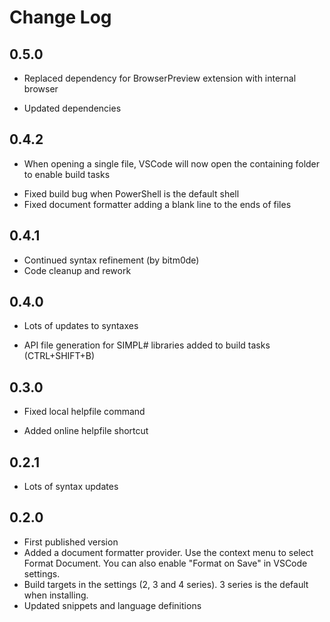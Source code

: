 # Change Log

## 0.5.0
+ Replaced dependency for BrowserPreview extension with internal browser
* Updated dependencies

## 0.4.2
+ When opening a single file, VSCode will now open the containing folder to enable build tasks
* Fixed build bug when PowerShell is the default shell
* Fixed document formatter adding a blank line to the ends of files

## 0.4.1
* Continued syntax refinement (by bitm0de)
* Code cleanup and rework

## 0.4.0
* Lots of updates to syntaxes
+ API file generation for SIMPL# libraries added to build tasks (CTRL+SHIFT+B)

## 0.3.0
* Fixed local helpfile command
+ Added online helpfile shortcut

## 0.2.1
- Lots of syntax updates

## 0.2.0
- First published version
- Added a document formatter provider. Use the context menu to select Format Document. You can also enable "Format on Save" in VSCode settings.
- Build targets in the settings (2, 3 and 4 series). 3 series is the default when installing.
- Updated snippets and language definitions
